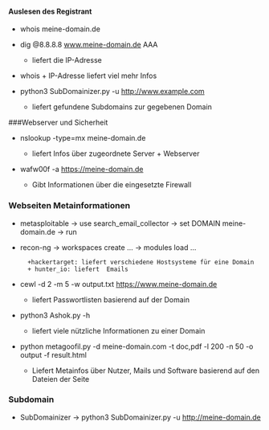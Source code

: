 #### Auslesen des Registrant

+ whois meine-domain.de
    
    
+ dig @8.8.8.8 www.meine-domain.de AAA
    + liefert die IP-Adresse
    
+ whois + IP-Adresse liefert viel mehr Infos

+ python3 SubDomainizer.py -u http://www.example.com
    + liefert gefundene Subdomains zur gegebenen Domain

###Webserver und Sicherheit
+ nslookup -type=mx meine-domain.de  
    + liefert Infos über zugeordnete Server + Webserver
    
+ wafw00f -a https://meine-domain.de 
    + Gibt Informationen über die eingesetzte Firewall
    
### Webseiten Metainformationen

+ metasploitable -> use search_email_collector -> set DOMAIN meine-domain.de -> run

+ recon-ng -> workspaces create ... -> modules load ...
  
        +hackertarget: liefert verschiedene Hostsysteme für eine Domain
        + hunter_io: liefert  Emails
+ cewl -d 2 -m 5 -w output.txt https://www.meine-domain.de 
    + liefert Passwortlisten basierend auf der Domain
  
+ python3 Ashok.py -h
    + liefert viele nützliche Informationen zu einer Domain
  
+ python metagoofil.py -d meine-domain.com -t doc,pdf -l 200 -n 50 -o output -f result.html
    + Liefert Metainfos über Nutzer, Mails und Software basierend auf den Dateien der Seite

### 

### Subdomain
+ SubDomainizer -> python3 SubDomainizer.py -u http://meine-domain.de
